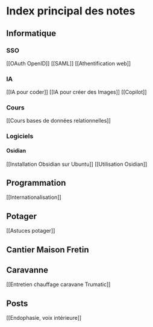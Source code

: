 # Index principal des notes
## Informatique
### SSO
[[OAuth OpenID]]
[[SAML]]
[[Athentification web]]

### IA
[[IA pour coder]]
[[IA pour créer des Images]]
[[Copilot]]

### Cours
[[Cours bases de données relationnelles]]

### Logiciels

#### Osidian
[[Installation Obsidian sur Ubuntu]]
[[Utilisation Osidian]]

## Programmation
[[Internationalisation]]

## Potager
[[Astuces potager]]

## Cantier Maison Fretin

## Caravanne
[[Entretien chauffage caravane Trumatic]]

## Posts
[[Endophasie, voix intérieure]]
